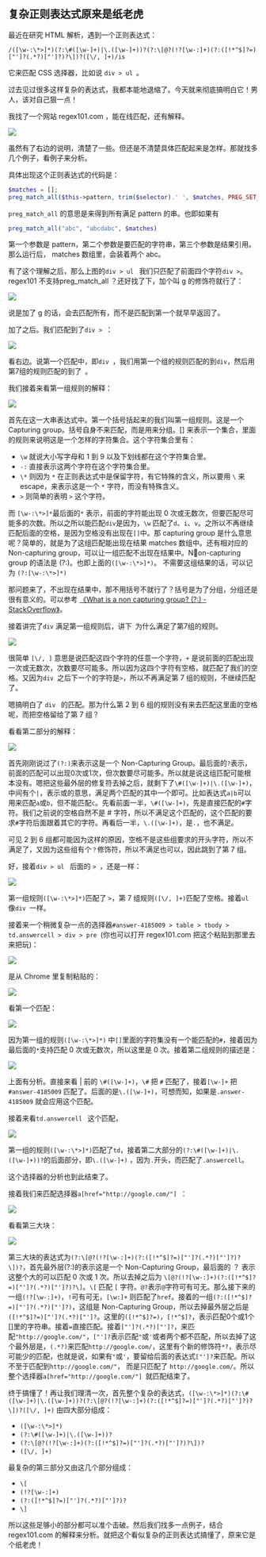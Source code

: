 ## 复杂正则表达式原来是纸老虎

最近在研究 HTML 解析，遇到一个正则表达式：

`/([\w-:\*>]*)(?:\#([\w-]+)|\.([\w-]+))?(?:\[@?(!?[\w-:]+)(?:([!*^$]?=)["']?(.*?)["']?)?\])?([\/, ]+)/is`

它来匹配 CSS 选择器，比如说 `div > ul `。

过去见过很多这样复杂的表达式，我都本能地退缩了。今天就来彻底搞明白它！男人，该对自己狠一点！

我找了一个网站 regex101.com ，能在线匹配，还有解释。

![](./regex101.png)

虽然有了右边的说明，清楚了一些。但还是不清楚具体匹配起来是怎样。那就找多几个例子，看例子来分析。

具体出现这个正则表达式的代码是：

```php
$matches = [];
preg_match_all($this->pattern, trim($selector).' ', $matches, PREG_SET_ORDER);
```

`preg_match_all` 的意思是来得到所有满足 pattern 的串。也即如果有

```php
preg_match_all("abc", "abcdabc", $matches)
```

第一个参数是 pattern，第二个参数是要匹配的字符串，第三个参数是结果引用。那么运行后， matches 数组里，会装着两个 abc。

有了这个理解之后，那么上图的`div > ul ` 我们只匹配了前面四个字符`div >`。regex101 不支持preg_match_all ？还好找了下，加个叫 g 的修饰符就行了：

![](./g.png)

说是加了 g 的话，会去匹配所有，而不是匹配到第一个就早早返回了。

加了之后。我们匹配到了`div > `：

![](./afterg.png)

看右边。说第一个匹配中，即`div `，我们用第一个组的规则匹配的到`div`，然后用第7组的规则匹配的到了` `。

我们接着来看第一组规则的解释：

![](./first.png)

首先在这一大串表达式中。第一个括号括起来的我们叫第一组规则。这是一个 Capturing group。括号自身不来匹配，而是用来分组。[] 来表示一个集合，里面的规则来说明这是一个怎样的字符集合。这个字符集合里有：

* `\w` 就说大小写字母和 1 到 9 以及下划线都在这个字符集合里。
* `-:` 直接表示这两个字符在这个字符集合里。
* `\*` 则因为 `*` 在正则表达式中是保留字符，有它特殊的含义，所以要用 `\` 来 escape，来表示这是一个 `*` 字符，而没有特殊含义。
* `>` 则简单的表明 `>` 这个字符。

而 `[\w-:\*>]*`最后面的`*` 表示，前面的字符能出现 0 次或无数次，但要匹配尽可能多的次数。所以之所以能匹配`div`是因为，`\w` 匹配了`d`、`i`、`v`。之所以不再继续匹配后面的空格，是因为空格没有出现在`[]`中。那 capturing group 是什么意思呢？简单的，就是为了这组匹配能出现在结果 matches 数组中。还有相对应的 Non-capturing group，可以让一组匹配不出现在结果中。Non-capturing group 的语法是 (?:)。也即上面的`([\w-:\*>]*)`。 不需要这组结果的话，可以记为 `(?:[\w-:\*>]*)`

那问题来了，不出现在结果中，那不用括号不就行了？括号是为了分组，分组还是很有意义的。可以参考 [《What is a non capturing group? (?:) -StackOverflow》](http://stackoverflow.com/questions/3512471/what-is-a-non-capturing-group)。

接着讲完了`div` 满足第一组规则后，讲下` `为什么满足了第7组的规则。

![](./seven.png)

很简单 `[\/, ]` 意思是说匹配这四个字符的任意一个字符，`+` 是说前面的匹配出现一次或无数次，次数要尽可能多。所以因为这四个字符有空格，就匹配了我们的空格。又因为`div `之后下一个的字符是`>`，所以不再满足第 7 组的规则，不继续匹配了。

嗯搞明白了 `div ` 的匹配。那为什么第 2 到 6 组的规则没有来去匹配这里面的空格呢，而把空格留给了第 7 组？

看看第二部分的解释：

![](second.png)

首先刚刚说过了`(?:)`来表示这是一个 Non-Capturing Group。最后面的`?`表示，前面的匹配可以出现0次或1次，但次数要尽可能多。所以就是说这组匹配可能根本没有。嗯把这些最外层的修复符去掉之后，就剩下了`\#([\w-]+)|\.([\w-]+)`，中间有个`|`，表示或的意思，满足两个匹配的其中一个即可。比如表达式`a|b`可以用来匹配`a`或`b`，但不能匹配`c`。先看前面一半，`\#([\w-]+)`，先是直接匹配的`#`字符。我们之前说的空格自然不是 # 字符，所以不满足这个匹配的，这个匹配的要求`#`字符后面跟着其它的字符。再看后一半，`\.([\w-]+)`，是`.`，也不满足。

可见 2 到 6 组都可能因为这样的原因，空格不是这些组要求的开头字符，所以不满足了，又因为这些组有个`？`修饰符，所以不满足也可以，因此跳到了第 7 组。

好，接着`div > ul ` 后面的 `> `，还是一样：

![](small1.png)

第一组规则`([\w-:\*>]*)`匹配了 `>`，第 7 组规则`([\/, ]+)`匹配了空格。接着`ul `像`div `一样。

接着来一个稍微复杂一点的选择器`#answer-4185009 > table > tbody > td.answercell > div > pre `(你也可以打开 regex101.com 把这个粘贴到那里去来把玩)：

![](complex.png)

是从 Chrome 里复制粘贴的：

![](selector.png)

看第一个匹配：

![](match1.png)

因为第一组的规则`([\w-:\*>]*)` 中`[]`里面的字符集没有一个能匹配的`#`，接着因为最后面的`*`支持匹配 0 次或无数次，所以这里是 0 次。接着第二组规则的描述是：

![](group2.png)

上面有分析。直接来看 | 前的 `\#([\w-]+)`，`\#` 把 `#` 匹配了，接着`[\w-]+` 把 `#answer-4185009` 匹配了。后面的是`\.([\w-]+)`，可想而知，如果是`.answer-4185009` 就会应用这个匹配。

接着来看`td.answercell ` 这个匹配，

![](match7.png)

第一组的规则`([\w-:\*>]*)`匹配了`td`，接着第二大部分的`(?:\#([\w-]+)|\.([\w-]+))?`的后面部分，即`\.([\w-]+)` ，因为`.`开头，而匹配了`.answercell`。

这个选择器的分析也到此结束了。

接着我们来匹配选择器`a[href="http://google.com/"] `：

![](href.png)

看看第三大块：

![](third.png)

第三大块的表达式为`(?:\[@?(!?[\w-:]+)(?:([!*^$]?=)["']?(.*?)["']?)?\])?`，首先最外层(?:)的表示这是一个 Non-Capturing Group，最后面的 ？ 表示这整个大的可以匹配 0 次或 1 次。所以去掉之后为 `\[@?(!?[\w-:]+)(?:([!*^$]?=)["']?(.*?)["']?)?\]`。`\[` 匹配 `[` 字符。`@?`表示`@`字符可有可无。那么接下来的一组`(!?[\w-:]+)`，`!`可有可无，`[\w:]+` 则匹配了`href`。接着的一组`(?:([!*^$]?=)["']?(.*?)["']?)`，这组是 Non-Capturing Group，所以去掉最外层之后是`([!*^$]?=)["']?(.*?)["']?`。这里的`([!*^$]?=)`，`[!*^$]?`，表示匹配0个或1个[]里的字符串。接着`=`直接匹配。接着`["']?(.*?)["']?`，来匹配`"http://google.com/"`，`["']?`表示匹配`"`或`'`或者两个都不匹配，所以去掉了这个最外层是，`(.*?)`来匹配`http://google.com/`，这里有个新的修饰符`*?`，表示尽可能少的匹配，也就是说，如果有`"`或`'`，要留给后面的表达式`["']?`来匹配。所以不至于匹配到`http://google.com/"`， 而是只匹配了 `http://google.com/`。所以整个选择器`a[href="http://google.com/"] `就匹配结束了。

终于搞懂了！再让我们理清一次，首先整个复杂的表达式，`([\w-:\*>]*)(?:\#([\w-]+)|\.([\w-]+))?(?:\[@?(!?[\w-:]+)(?:([!*^$]?=)["']?(.*?)["']?)?\])?([\/, ]+)` 由四大部分组成：

* `([\w-:\*>]*)`
* `(?:\#([\w-]+)|\.([\w-]+))?`
* `(?:\[@?(!?[\w-:]+)(?:([!*^$]?=)["']?(.*?)["']?)?\])?`
* `([\/, ]+)`

最复杂的第三部分又由这几个部分组成：

* `\[`
* `(!?[\w-:]+)`
*  `(?:([!*^$]?=)["']?(.*?)["']?)?`
* `\]`

所以这些足够小的部分都可以准个击破。然后我们找多一点例子，结合 regex101.com 的解释来分析。就把这个看似复杂的正则表达式搞懂了，原来它是个纸老虎！